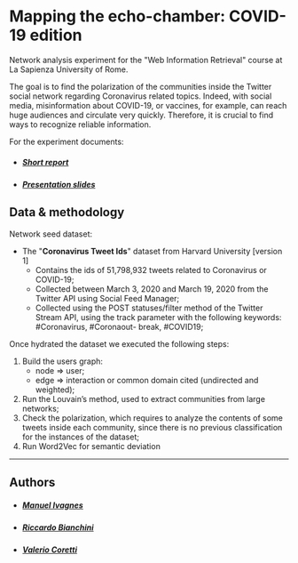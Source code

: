 # Mapping the echo-chamber: COVID-19 edition

Network analysis experiment for the "Web Information Retrieval" course at La Sapienza University of Rome.


The goal is to find the polarization of the communities inside the Twitter social network regarding Coronavirus related topics. Indeed, with social media, misinformation about COVID-19, or vaccines, for example, can reach huge audiences and circulate very quickly. Therefore, it is crucial to find ways to recognize reliable information.

For the experiment documents:
* ##### [Short report]()
* ##### [Presentation slides]()



## Data & methodology

Network seed dataset:
* The "**Coronavirus Tweet Ids**" dataset from Harvard University [version 1]
  -  Contains the ids of 51,798,932 tweets related to Coronavirus or COVID-19;
  -  Collected between March 3, 2020 and March 19, 2020 from the Twitter API using Social Feed Manager;
  - Collected using the POST statuses/filter method of the Twitter Stream API, using the track parameter with the following keywords: #Coronavirus, #Coronaout- break, #COVID19;

Once hydrated the dataset we executed the following steps:
1. Build the users graph:
   - node ⇒ user;
   - edge ⇒ interaction or common domain cited (undirected and weighted);
2. Run the Louvain’s method, used to extract communities from large networks;
3. Check the polarization, which requires to analyze the contents of some tweets inside each community, since there is no previous classification for the instances of the dataset;
4. Run Word2Vec for semantic deviation



---
## Authors
* ##### [Manuel Ivagnes](https://www.linkedin.com/in/manuel-ivagnes-4a5ba018b)
* ##### [Riccardo Bianchini](http://linkedin.com/in/riccardo-bianchini-7a391219b)
* ##### [Valerio Coretti](https://www.linkedin.com/in/valerio-coretti-2913721a3)
